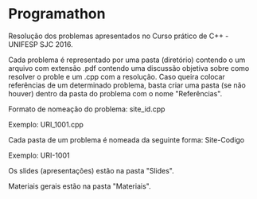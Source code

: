 # Programathon 
Resolução dos problemas apresentados no Curso prático de C++ - UNIFESP SJC 2016.

Cada problema é representado por uma pasta (diretório) contendo o um arquivo com extensão .pdf contendo uma discussão objetiva sobre como resolver o proble e um .cpp com a resolução. Caso queira colocar referências de um determinado problema, basta criar uma pasta (se não houver) dentro da pasta do problema com o nome "Referências".

Formato de nomeação do problema: site_id.cpp

Exemplo: URI_1001.cpp

Cada pasta de um problema é nomeada da seguinte forma: Site-Codigo

Exemplo: URI-1001

Os slides (apresentações) estão na pasta "Slides".

Materiais gerais estão na pasta "Materiais".
